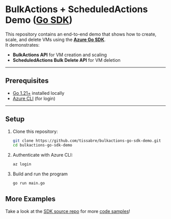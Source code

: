 # BulkActions + ScheduledActions Demo ([Go SDK](https://pkg.go.dev/github.com/Azure/azure-sdk-for-go/sdk/resourcemanager/computefleet/armcomputefleet/v2))

This repository contains an end-to-end demo that shows how to create, scale, and delete VMs using the **[Azure Go SDK](https://pkg.go.dev/github.com/Azure/azure-sdk-for-go/sdk/resourcemanager/computefleet/armcomputefleet/v2)**.  
It demonstrates:  
- **BulkActions API** for VM creation and scaling  
- **ScheduledActions Bulk Delete API** for VM deletion  

---

## Prerequisites

- [Go 1.21+](https://go.dev/dl/) installed locally  
- [Azure CLI](https://learn.microsoft.com/en-us/cli/azure/install-azure-cli) (for login)  

---

## Setup

1. Clone this repository:
   ```bash
   git clone https://github.com/tissabre/bulkactions-go-sdk-demo.git
   cd bulkactions-go-sdk-demo
   ```

2. Authenticate with Azure CLI:
   ```bash
   az login
   ```

3. Build and run the program
   ```bash
   go run main.go
   ```

## More Examples

Take a look at the [SDK source repo](https://github.com/Azure/azure-sdk-for-go/tree/sdk/resourcemanager/computefleet/armcomputefleet/v2.0.0-beta.1/sdk/resourcemanager/computefleet/armcomputefleet) for more [code samples](https://github.com/Azure/azure-sdk-for-go/blob/sdk/resourcemanager/computefleet/armcomputefleet/v2.0.0-beta.1/sdk/resourcemanager/computefleet/armcomputefleet/fleets_client_example_test.go)!